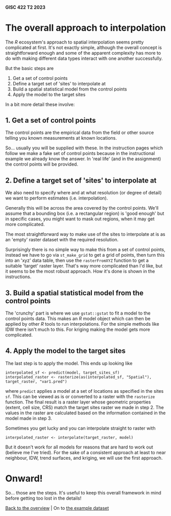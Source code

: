 #### GISC 422 T2 2023

# The overall approach to interpolation
The *R* ecosystem's approach to spatial interpolation seems pretty complicated at first. It's not exactly simple, although the overall concept is straightforward enough and some of the apparent complexity has more to do with making different data types interact with one another successfully.

But the basic steps are
1. Get a set of control points
2. Define a target set of 'sites' to interpolate at
3. Build a spatial statistical model from the control points
4. Apply the model to the target sites

In a bit more detail these involve:

## 1. Get a set of control points
The control points are the empirical data from the field or other source telling you known measurements at known locations.

So... usually you will be supplied with these. In the instruction pages which follow we make a fake set of control points because in the instructional example we already know the answer. In 'real life' (and in the assignment) the control points will be provided.

## 2. Define a target set of 'sites' to interpolate at
We also need to specify where and at what resolution (or degree of detail) we want to perform estimates (i.e. interpolation).

Generally this will be across the area covered by the control points. We'll assume that a bounding box (i.e. a rectangular region) is 'good enough' but in specific cases, you might want to mask out regions, when it may get more complicated.

The most straightforward way to make use of the sites to interpolate at is as an 'empty' raster dataset with the required resolution.

Surprisingly there is no simple way to make this from a set of control points, instead we have to go via `st_make_grid` to get a grid of points, then turn this into an 'xyz' data table, then use the `rasterFromXYZ` function to get a suitable 'target' raster layer. That's way more complicated than I'd like, but it seems to be the most robust approach. How it's done is shown in the instructions.

## 3. Build a spatial statistical model from the control points
The 'crunchy' part is where we use `gstat::gstat` to fit a model to the control points data. This makes an *R* model object which can then be applied by other *R* tools to run interpolations. For the simple methods like IDW there isn't much to this. For kriging making the model gets more complicated.

## 4. Apply the model to the target sites
The last step is to apply the model. This ends up looking like

```
interpolated_sf <- predict(model, target_sites_sf)
interpolated_raster <- rasterize(as(interpolated_sf, "Spatial"), target_raster, "var1.pred")
```

where `predict` applies a model at a set of locations as specified in the sites `sf`. This can be viewed as is or converted to a raster with the `rasterize` function. The final result is a raster layer whose geometric properties (extent, cell size, CRS) match the target sites raster we made in step 2. The values in the raster are calculated based on the information contained in the model made in step 3.

Sometimes you get lucky and you can interpolate straight to raster with

```
interpolated_raster <- interpolate(target_raster, model)
```

But it doesn't work for all models for reasons that are hard to work out (believe me I've tried). For the sake of a consistent approach at least to near neighbour, IDW, trend surfaces, and kriging, we will use the first approach.

# Onward!
So... those are the steps. It's useful to keep this overall framework in mind before getting too lost in the details!

[Back to the overview](README.md) | On to [the example dataset](02-example-dataset.md)
